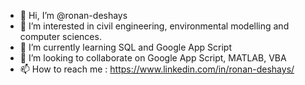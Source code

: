 - 👋 Hi, I’m @ronan-deshays
- 👀 I’m interested in civil engineering, environmental modelling and computer sciences.
- 🌱 I’m currently learning SQL and Google App Script
- 💞️ I’m looking to collaborate on Google App Script, MATLAB, VBA
- 📫 How to reach me : https://www.linkedin.com/in/ronan-deshays/

<!---
ronan-deshays/ronan-deshays is a ✨ special ✨ repository because its `README.md` (this file) appears on your GitHub profile.
You can click the Preview link to take a look at your changes.
--->

